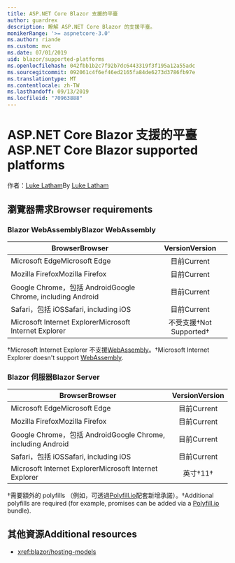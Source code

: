 ```yaml
---
title: ASP.NET Core Blazor 支援的平臺
author: guardrex
description: 瞭解 ASP.NET Core Blazor 的支援平臺。
monikerRange: '>= aspnetcore-3.0'
ms.author: riande
ms.custom: mvc
ms.date: 07/01/2019
uid: blazor/supported-platforms
ms.openlocfilehash: 042fbb1b2c7f92b7dc6443319f3f195a12a55adc
ms.sourcegitcommit: 092061c4f6ef46ed2165fa84de6273d3786fb97e
ms.translationtype: MT
ms.contentlocale: zh-TW
ms.lasthandoff: 09/13/2019
ms.locfileid: "70963888"
---
```

# <a name="aspnet-core-blazor-supported-platforms"></a><span data-ttu-id="501bf-103">ASP.NET Core Blazor 支援的平臺</span><span class="sxs-lookup"><span data-stu-id="501bf-103">ASP.NET Core Blazor supported platforms</span></span>

<span data-ttu-id="501bf-104">作者：[Luke Latham](https://github.com/guardrex)</span><span class="sxs-lookup"><span data-stu-id="501bf-104">By [Luke Latham](https://github.com/guardrex)</span></span>

## <a name="browser-requirements"></a><span data-ttu-id="501bf-105">瀏覽器需求</span><span class="sxs-lookup"><span data-stu-id="501bf-105">Browser requirements</span></span>

### <a name="blazor-webassembly"></a><span data-ttu-id="501bf-106">Blazor WebAssembly</span><span class="sxs-lookup"><span data-stu-id="501bf-106">Blazor WebAssembly</span></span>

| <span data-ttu-id="501bf-107">Browser</span><span class="sxs-lookup"><span data-stu-id="501bf-107">Browser</span></span>                          | <span data-ttu-id="501bf-108">Version</span><span class="sxs-lookup"><span data-stu-id="501bf-108">Version</span></span>               |
| -------------------------------- | :-------------------: |
| <span data-ttu-id="501bf-109">Microsoft Edge</span><span class="sxs-lookup"><span data-stu-id="501bf-109">Microsoft Edge</span></span>                   | <span data-ttu-id="501bf-110">目前</span><span class="sxs-lookup"><span data-stu-id="501bf-110">Current</span></span>               |
| <span data-ttu-id="501bf-111">Mozilla Firefox</span><span class="sxs-lookup"><span data-stu-id="501bf-111">Mozilla Firefox</span></span>                  | <span data-ttu-id="501bf-112">目前</span><span class="sxs-lookup"><span data-stu-id="501bf-112">Current</span></span>               |
| <span data-ttu-id="501bf-113">Google Chrome，包括 Android</span><span class="sxs-lookup"><span data-stu-id="501bf-113">Google Chrome, including Android</span></span> | <span data-ttu-id="501bf-114">目前</span><span class="sxs-lookup"><span data-stu-id="501bf-114">Current</span></span>               |
| <span data-ttu-id="501bf-115">Safari，包括 iOS</span><span class="sxs-lookup"><span data-stu-id="501bf-115">Safari, including iOS</span></span>            | <span data-ttu-id="501bf-116">目前</span><span class="sxs-lookup"><span data-stu-id="501bf-116">Current</span></span>               |
| <span data-ttu-id="501bf-117">Microsoft Internet Explorer</span><span class="sxs-lookup"><span data-stu-id="501bf-117">Microsoft Internet Explorer</span></span>      | <span data-ttu-id="501bf-118">不受支援&dagger;</span><span class="sxs-lookup"><span data-stu-id="501bf-118">Not Supported&dagger;</span></span> |

<span data-ttu-id="501bf-119">&dagger;Microsoft Internet Explorer 不支援[WebAssembly](https://webassembly.org)。</span><span class="sxs-lookup"><span data-stu-id="501bf-119">&dagger;Microsoft Internet Explorer doesn't support [WebAssembly](https://webassembly.org).</span></span>

### <a name="blazor-server"></a><span data-ttu-id="501bf-120">Blazor 伺服器</span><span class="sxs-lookup"><span data-stu-id="501bf-120">Blazor Server</span></span>

| <span data-ttu-id="501bf-121">Browser</span><span class="sxs-lookup"><span data-stu-id="501bf-121">Browser</span></span>                          | <span data-ttu-id="501bf-122">Version</span><span class="sxs-lookup"><span data-stu-id="501bf-122">Version</span></span>    |
| -------------------------------- | :--------: |
| <span data-ttu-id="501bf-123">Microsoft Edge</span><span class="sxs-lookup"><span data-stu-id="501bf-123">Microsoft Edge</span></span>                   | <span data-ttu-id="501bf-124">目前</span><span class="sxs-lookup"><span data-stu-id="501bf-124">Current</span></span>    |
| <span data-ttu-id="501bf-125">Mozilla Firefox</span><span class="sxs-lookup"><span data-stu-id="501bf-125">Mozilla Firefox</span></span>                  | <span data-ttu-id="501bf-126">目前</span><span class="sxs-lookup"><span data-stu-id="501bf-126">Current</span></span>    |
| <span data-ttu-id="501bf-127">Google Chrome，包括 Android</span><span class="sxs-lookup"><span data-stu-id="501bf-127">Google Chrome, including Android</span></span> | <span data-ttu-id="501bf-128">目前</span><span class="sxs-lookup"><span data-stu-id="501bf-128">Current</span></span>    |
| <span data-ttu-id="501bf-129">Safari，包括 iOS</span><span class="sxs-lookup"><span data-stu-id="501bf-129">Safari, including iOS</span></span>            | <span data-ttu-id="501bf-130">目前</span><span class="sxs-lookup"><span data-stu-id="501bf-130">Current</span></span>    |
| <span data-ttu-id="501bf-131">Microsoft Internet Explorer</span><span class="sxs-lookup"><span data-stu-id="501bf-131">Microsoft Internet Explorer</span></span>      | <span data-ttu-id="501bf-132">英寸&dagger;</span><span class="sxs-lookup"><span data-stu-id="501bf-132">11&dagger;</span></span> |

<span data-ttu-id="501bf-133">&dagger;需要額外的 polyfills （例如，可透過[Polyfill.io](https://polyfill.io/v3/)配套新增承諾）。</span><span class="sxs-lookup"><span data-stu-id="501bf-133">&dagger;Additional polyfills are required (for example, promises can be added via a [Polyfill.io](https://polyfill.io/v3/) bundle).</span></span>

## <a name="additional-resources"></a><span data-ttu-id="501bf-134">其他資源</span><span class="sxs-lookup"><span data-stu-id="501bf-134">Additional resources</span></span>

* <xref:blazor/hosting-models>
